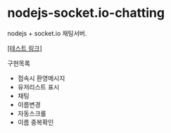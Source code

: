 # nodejs-socket.io-chatting

nodejs + socket.io 채팅서버.

<a href="http://doolya.iptime.org:50000">[테스트 링크]</a>

구현목록
- 접속시 환영메시지
- 유저리스트 표시
- 채팅
- 이름변경
- 자동스크롤
- 이름 중복확인
